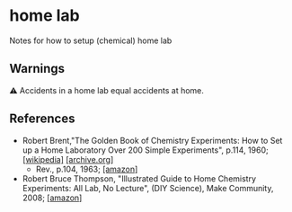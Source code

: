 # home lab

Notes for how to setup (chemical) home lab

## Warnings

⚠️ Accidents in a home lab equal accidents at home.

## References

- Robert Brent,"The Golden Book of Chemistry Experiments: How to Set up a Home Laboratory Over 200 Simple Experiments", p.114, 1960; [[wikipedia]](https://en.wikipedia.org/wiki/The_Golden_Book_of_Chemistry_Experiments) [[archive.org]](https://archive.org/details/brent-gbc)
  - Rev., p.104, 1963; [[amazon]](https://www.amazon.com/Golden-Book-Chemistry-Experiments-Laboratory-Over/dp/B0007FE2I4)
- Robert Bruce Thompson, "Illustrated Guide to Home Chemistry Experiments: All Lab, No Lecture", (DIY Science), Make Community, 2008; [[amazon]](https://www.amazon.com/Illustrated-Guide-Home-Chemistry-Experiments/dp/0596514921/ref=pd_sbs_1/144-9665024-3151118?pd_rd_w=z8PAt&pf_rd_p=3676f086-9496-4fd7-8490-77cf7f43f846&pf_rd_r=KG37971SFQCAZE92F3VD&pd_rd_r=9a49d06e-a25d-4f27-aecc-fe1419834914&pd_rd_wg=p2i7j&pd_rd_i=0596514921&psc=1)

